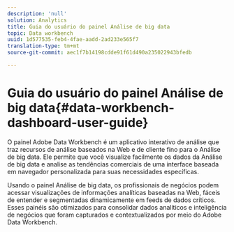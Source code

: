 ```yaml
---
description: 'null'
solution: Analytics
title: Guia do usuário do painel Análise de big data
topic: Data workbench
uuid: 1d577535-feb4-4fae-aadd-2ad233e565f7
translation-type: tm+mt
source-git-commit: aec1f7b14198cdde91f61d490a235022943bfedb

---
```



# Guia do usuário do painel Análise de big data{#data-workbench-dashboard-user-guide}

O painel Adobe Data Workbench é um aplicativo interativo de análise que traz recursos de análise baseados na Web e de cliente fino para o Análise de big data. Ele permite que você visualize facilmente os dados da Análise de big data e analise as tendências comerciais de uma interface baseada em navegador personalizada para suas necessidades específicas.

Usando o painel Análise de big data, os profissionais de negócios podem acessar visualizações de informações analíticas baseadas na Web, fáceis de entender e segmentadas dinamicamente em feeds de dados críticos. Esses painéis são otimizados para consolidar dados analíticos e inteligência de negócios que foram capturados e contextualizados por meio do Adobe Data Workbench.
